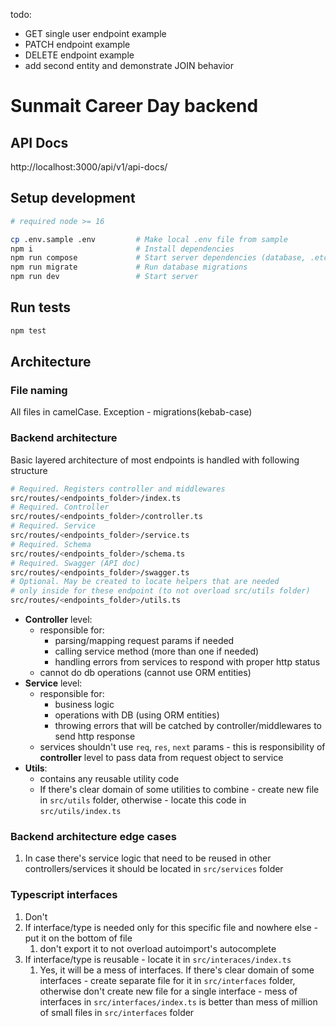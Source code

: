 todo:

- GET single user endpoint example
- PATCH endpoint example
- DELETE endpoint example
- add second entity and demonstrate JOIN behavior

# Sunmait Career Day backend

## API Docs

http://localhost:3000/api/v1/api-docs/

## Setup development

```bash
# required node >= 16

cp .env.sample .env         # Make local .env file from sample
npm i                       # Install dependencies
npm run compose             # Start server dependencies (database, .etc)
npm run migrate             # Run database migrations
npm run dev                 # Start server
```

## Run tests

```bash
npm test
```

## Architecture

### File naming

All files in camelCase. Exception - migrations(kebab-case)

### Backend architecture

Basic layered architecture of most endpoints is handled with following structure

```bash
# Required. Registers controller and middlewares
src/routes/<endpoints_folder>/index.ts
# Required. Controller
src/routes/<endpoints_folder>/controller.ts
# Required. Service
src/routes/<endpoints_folder>/service.ts
# Required. Schema
src/routes/<endpoints_folder>/schema.ts
# Required. Swagger (API doc)
src/routes/<endpoints_folder>/swagger.ts
# Optional. May be created to locate helpers that are needed
# only inside for these endpoint (to not overload src/utils folder)
src/routes/<endpoints_folder>/utils.ts
```

- **Controller** level:
  - responsible for:
    - parsing/mapping request params if needed
    - calling service method (more than one if needed)
    - handling errors from services to respond with proper http status
  - cannot do db operations (cannot use ORM entities)
- **Service** level:
  - responsible for:
    - business logic
    - operations with DB (using ORM entities)
    - throwing errors that will be catched by controller/middlewares to send http response
  - services shouldn't use `req`, `res`, `next` params - this is responsibility of **controller** level to pass data from request object to service
- **Utils**:
  - contains any reusable utility code
  - If there's clear domain of some utilities to combine - create new file in `src/utils` folder, otherwise - locate this code in `src/utils/index.ts`

### Backend architecture edge cases

1. In case there's service logic that need to be reused in other controllers/services it should be located in `src/services` folder

### Typescript interfaces

1. Don't
2. If interface/type is needed only for this specific file and nowhere else - put it on the bottom of file
   1. don't export it to not overload autoimport's autocomplete
3. If interface/type is reusable - locate it in `src/interaces/index.ts`
   1. Yes, it will be a mess of interfaces. If there's clear domain of some interfaces - create separate file for it in `src/interfaces` folder, otherwise don't create new file for a single interface - mess of interfaces in `src/interfaces/index.ts` is better than mess of million of small files in `src/interfaces` folder

